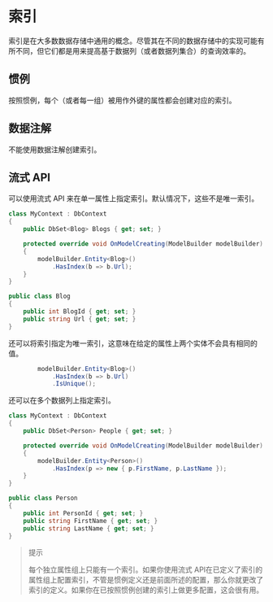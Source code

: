 # 索引

索引是在大多数数据存储中通用的概念。尽管其在不同的数据存储中的实现可能有所不同，但它们都是用来提高基于数据列（或者数据列集合）的查询效率的。

## 惯例

按照惯例，每个（或者每一组）被用作外键的属性都会创建对应的索引。

## 数据注解

不能使用数据注解创建索引。

## 流式 API

可以使用流式 API 来在单一属性上指定索引。默认情况下，这些不是唯一索引。

```C#
class MyContext : DbContext
{
    public DbSet<Blog> Blogs { get; set; }

    protected override void OnModelCreating(ModelBuilder modelBuilder)
    {
        modelBuilder.Entity<Blog>()
            .HasIndex(b => b.Url);
    }
}

public class Blog
{
    public int BlogId { get; set; }
    public string Url { get; set; }
}
```

还可以将索引指定为唯一索引，这意味在给定的属性上两个实体不会具有相同的值。

```C#
        modelBuilder.Entity<Blog>()
            .HasIndex(b => b.Url)
            .IsUnique();
```

还可以在多个数据列上指定索引。

```C#
class MyContext : DbContext
{
    public DbSet<Person> People { get; set; }

    protected override void OnModelCreating(ModelBuilder modelBuilder)
    {
        modelBuilder.Entity<Person>()
            .HasIndex(p => new { p.FirstName, p.LastName });
    }
}

public class Person
{
    public int PersonId { get; set; }
    public string FirstName { get; set; }
    public string LastName { get; set; }
}
```

> 提示
>
> 每个独立属性组上只能有一个索引。如果你使用流式 API在已定义了索引的属性组上配置索引，不管是惯例定义还是前面所述的配置，那么你就更改了索引的定义。如果你在已按照惯例创建的索引上做更多配置，这会很有用。